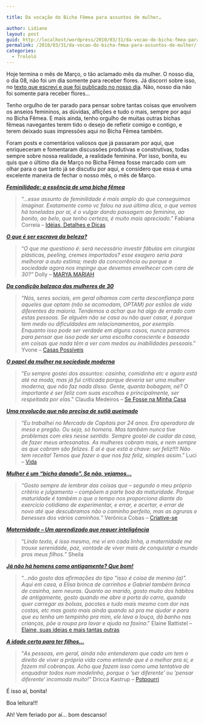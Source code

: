 ```yaml
---

title: Da vocação do Bicha Fêmea para assuntos de mulher…

author: Lidiane
layout: post
guid: http://localhost/wordpress/2010/03/31/da-vocao-do-bicha-fmea-para-assuntos-de-mulher/
permalink: /2010/03/31/da-vocao-do-bicha-fmea-para-assuntos-de-mulher/
categories:
  - Trololó
---
```

Hoje termina o mês de Março, o tão aclamado mês da mulher. O nosso dia, o dia 08, não foi um dia somente para receber flores. Já discorri sobre isso, no <a href="http://www.trololodemulher.com.br/2010/03/08/hoje-e-dia-de-receber-flores-e/" target="_self">texto que escrevi e que foi publicado no nosso dia</a>. Não, nosso dia não foi somente para receber flores…

<!--more-->

Tenho orgulho de ter parado para pensar sobre tantas coisas que envolvem os anseios femininos, as dúvidas, aflições e tudo o mais, sempre por aqui no Bicha Fêmea. E mais ainda, tenho orgulho de muitas outras bichas fêmeas navegantes terem tido o desejo de refletir comigo e contigo, e terem deixado suas impressões aqui no Bicha Fêmea também.

Foram posts e comentários valiosos que já passaram por aqui, que enriqueceram e fomentaram discussões produtivas e construtivas, todas sempre sobre nossa realidade, a realidade feminina. Por isso, bonita, eu quis que o último dia de Março no Bicha Fêmea fosse marcado com um olhar para o que tanto já se discutiu por aqui, e considero que essa é uma excelente maneira de fechar o nosso mês, o mês de Março.

**_<a href="http://www.trololodemulher.com.br/2009/03/07/feminilidade-a-essncia-de-uma-bicha-fmea/" target="_self">Feminilidade: a essência de uma bicha fêmea</a>_**

> “…_esse assunto de feminilidade é mais amplo do que conseguimos imaginar. Exatamente como vc falou na sua última dica, o que vemos há toneladas por ai, é o vulgar dando passagem ao feminino, ao bonito, ao belo, que tenho certeza, é muito mais apreciado_.” Fabiana Correia – [Idéias, Detalhes e Dicas](http://ideiasdetalhesedicas.blogspot.com/) 

**_[O que é ser escrava da beleza?](http://www.trololodemulher.com.br/2009/04/02/o-que-ser-escrava-da-beleza-2/)_**

> “_O que me questiono é: será necessário investir fábulas em cirurgias plásticas, peeling, cremes importados? esse exagero seria para melhorar a auto estima; medo da concorrência ou porque a sociedade agora nos impinge que devemos envelhecer com cara de 30?”_ Dolly &#8211; [MARYA MARIAH](http://www.maryamariah.blogspot.com/) 

**_[Da condição balzaca das mulheres de 30](http://www.trololodemulher.com.br/2009/05/07/bicha-fmea-convidada-4/)_**

> “_Nós, seres sociais, em geral olhamos com certa desconfiança para aqueles que optam (não se acomodam, OPTAM) por estilos de vida diferentes da maioria. Tendemos a achar que há algo de errado com estas pessoas. Se alguém não se casa ou não quer casar, é porque tem medo ou dificuldades em relacionamentos, por exemplo. Enquanto isso pode ser verdade em alguns casos, nunca paramos para pensar que isso pode ser uma escolha consciente e baseada em coisas que nada têm a ver com medos ou inabilidades pessoais_.” Yvone – [Casas Possíveis](http://casaspossiveis.blogspot.com/) 

**_[O papel da mulher na sociedade moderna](http://www.trololodemulher.com.br/2009/05/13/o-papel-da-mulher-na-sociedade-moderna/)_**

> “_Eu sempre gostei dos assuntos: casinha, comidinha etc e agora está até na moda, mas já fui criticada porque deveria ser uma mulher moderna, que não faz nada disso. Gente, quanta bobagem, né? O importante é ser feliz com suas escolhas e principalmente, ser respeitada por elas_.” Claudia Medeiros – [Se Fosse na Minha Casa](http://www.sefossenaminhacasa.blogspot.com/) 

**_[Uma revolução que não precisa de sutiã queimado](http://www.trololodemulher.com.br/2009/07/01/bicha-fmea-convidada-uma-revoluo-que-no-precisa-de-suti-queimado/)_**

> “_Eu trabalhei no Mercado de Capitais por 24 anos. Era operadora de mesa e pregão. Ou seja, só homens. Mas também nunca tive problemas com eles nesse sentido. Sempre gostei de cuidar da casa, de fazer meus artesanatos. As mulheres cobram mais, e nem sempre as que cobram são felizes. E aí é que está a chave: ser feliz!!!! Não tem receita! Temos que fazer o que nos faz feliz, simples assim_.” Luci – [Vida](http://reencontrandoaspalavras.blogspot.com/) 

**_[Mulher é um “bicho danado”. Se não, vejamos…](http://www.trololodemulher.com.br/2009/07/29/mulher-um-bicho-danado-se-no-vejamos/)_**

> _“Gosto sempre de lembrar das coisas que – segundo o meu próprio critério e julgamento – compõem a parte boa da maturidade. Porque maturidade é também o que o tempo nos proporciona diante do exercício cotidiano de experimentar, e errar, e acertar, e errar de novo até que descubramos não o caminho perfeito, mas as agruras e benesses dos vários caminhos.”_ Verônica Cobas – [Criative-se](http://www.criativesse.blogspot.com/) 

**<span style="text-decoration: underline;"><a href="http://www.trololodemulher.com.br/2009/07/30/bicha-fmea-convidada-em-foco-claudia/">_Maternidade – Um aprendizado que requer inteligência_</a></span>**

> “_Lindo texto, é isso mesmo, me vi em cada linha, a maternidade me trouxe serenidade, paz, vontade de viver mais de conquistar o mundo pros meus filhos.”_ Sheila

**_[Já não há homens como antigamente? Que bom!](http://www.trololodemulher.com.br/2009/10/05/j-no-h-homens-como-antigamente-que-bom/)_**

> “…_não gosto das afirmações do tipo “isso é coisa de menino (a)”. Aqui em casa, a Elisa brinca de carrinhos e Gabriel também brinca de casinha, sem neuras. Quanto ao marido, gosto muito dos hábitos de antigamente, gosto quando me abre a porta do carro, quando quer carregar as bolsas, pacotes e tudo mais mesmo com dor nas costas, etc mas gosto mais ainda quando só pra me ajudar e para que eu tenha um tempinho pra mim, ele lava a louça, dá banho nas crianças, põe a roupa pra lavar e ajuda na faxina_.” Elaine Battistel – [Elaine, suas ideias e mais tantas outras](http://ideiasdeelaine.blogspot.com/) 

**_[A idade certa para ter filhos…](http://www.trololodemulher.com.br/2010/01/27/bicha-femea-convidada-em-foco-%e2%80%93-luciana-casado/)_**

> “_As pessoas, em geral, ainda não entenderam que cada um tem o direito de viver a própria vida como entende que é o melhor pra si, e fazem mil cobranças. Acho que fazem isso como uma tentativa de enquadrar todos num modelinho, porque o ’ser diferente’ ou ‘pensar diferente’ incomoda muito!”_ Dricca Kastrup – [Potpourri](http://www.driccakastrup.blogspot.com/) 

É isso aí, bonita!

Boa leitura!!!

Ah! Vem feriado por aí… bom descanso!